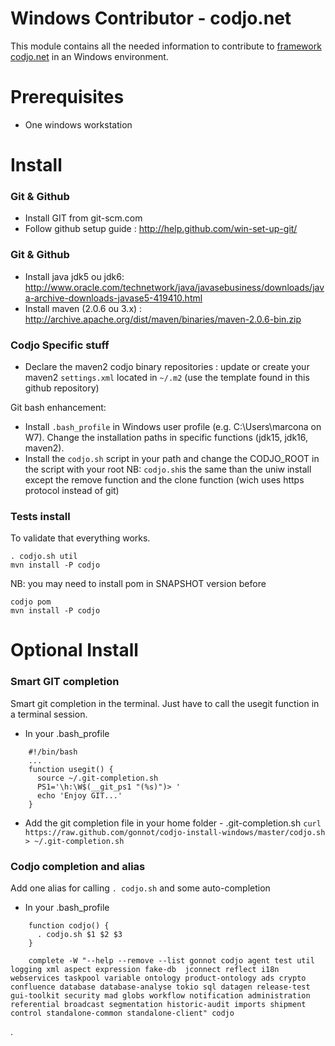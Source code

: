 Windows Contributor - codjo.net
============================

This module contains all the needed information to contribute to [framework codjo.net](http://codjo.net) in an Windows environment.

# Prerequisites

* One windows workstation

# Install

### Git & Github

* Install GIT from git-scm.com
* Follow github setup guide : http://help.github.com/win-set-up-git/  

### Git & Github

* Install java jdk5 ou jdk6: http://www.oracle.com/technetwork/java/javasebusiness/downloads/java-archive-downloads-javase5-419410.html
* Install maven (2.0.6 ou 3.x)  : http://archive.apache.org/dist/maven/binaries/maven-2.0.6-bin.zip


### Codjo Specific stuff

* Declare the maven2 codjo binary repositories : update or create your maven2 ```settings.xml```
  located in ```~/.m2``` (use the template found in this github repository)

Git bash enhancement:
* Install ```.bash_profile``` in Windows user profile (e.g. C:\Users\marcona on W7). Change the installation paths in specific functions (jdk15, jdk16, maven2).
* Install the ```codjo.sh``` script in your path and change the CODJO_ROOT in the script with your root
  NB: ```codjo.sh```is the same than the uniw install except the remove function and the clone function (wich uses https protocol instead of git)


### Tests install

To validate that everything works.

```
. codjo.sh util
mvn install -P codjo
```

NB: you may need to install pom in SNAPSHOT version before 
```
codjo pom
mvn install -P codjo
```
 

# Optional Install

### Smart GIT completion

Smart git completion in the terminal. Just have to call the usegit function in a terminal session.

* In your .bash_profile

```shell
    #!/bin/bash
    ...
    function usegit() {
      source ~/.git-completion.sh
      PS1='\h:\W$(__git_ps1 "(%s)")> '
      echo 'Enjoy GIT...'
    }
```

* Add the git completion file in your home folder - .git-completion.sh
  ```curl https://raw.github.com/gonnot/codjo-install-windows/master/codjo.sh > ~/.git-completion.sh```

### Codjo completion and alias

Add one alias for calling ```. codjo.sh``` and some auto-completion

* In your .bash_profile

```shell
    function codjo() {
      . codjo.sh $1 $2 $3
    }

    complete -W "--help --remove --list gonnot codjo agent test util logging xml aspect expression fake-db  jconnect reflect i18n webservices taskpool variable ontology product-ontology ads crypto confluence database database-analyse tokio sql datagen release-test gui-toolkit security mad globs workflow notification administration referential broadcast segmentation historic-audit imports shipment control standalone-common standalone-client" codjo
```

.